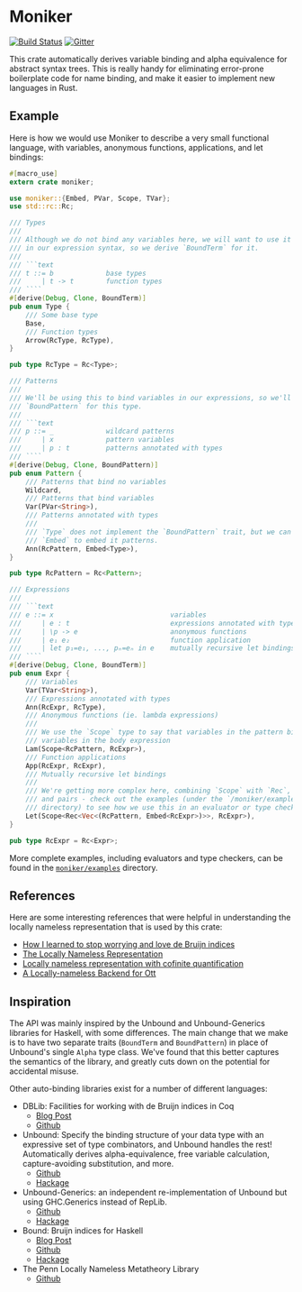 # Moniker

[![Build Status][travis-badge]][travis-url]
[![Gitter][gitter-badge]][gitter-lobby]

[travis-badge]: https://travis-ci.org/brendanzab/moniker.svg?branch=master
[travis-url]: https://travis-ci.org/brendanzab/moniker
[gitter-badge]: https://badges.gitter.im/moniker-rs/moniker.svg
[gitter-lobby]: https://gitter.im/moniker-rs/Lobby

This crate automatically derives variable binding and alpha equivalence for
abstract syntax trees. This is really handy for eliminating error-prone
boilerplate code for name binding, and make it easier to implement new languages
in Rust.

## Example

Here is how we would use Moniker to describe a very small functional language,
with variables, anonymous functions, applications, and let bindings:

```rust
#[macro_use]
extern crate moniker;

use moniker::{Embed, PVar, Scope, TVar};
use std::rc::Rc;

/// Types
///
/// Although we do not bind any variables here, we will want to use it later on
/// in our expression syntax, so we derive `BoundTerm` for it.
///
/// ```text
/// t ::= b             base types
///     | t -> t        function types
/// ````
#[derive(Debug, Clone, BoundTerm)]
pub enum Type {
    /// Some base type
    Base,
    /// Function types
    Arrow(RcType, RcType),
}

pub type RcType = Rc<Type>;

/// Patterns
///
/// We'll be using this to bind variables in our expressions, so we'll derive
/// `BoundPattern` for this type.
///
/// ```text
/// p ::= _             wildcard patterns
///     | x             pattern variables
///     | p : t         patterns annotated with types
/// ````
#[derive(Debug, Clone, BoundPattern)]
pub enum Pattern {
    /// Patterns that bind no variables
    Wildcard,
    /// Patterns that bind variables
    Var(PVar<String>),
    /// Patterns annotated with types
    ///
    /// `Type` does not implement the `BoundPattern` trait, but we can use
    /// `Embed` to embed it patterns.
    Ann(RcPattern, Embed<Type>),
}

pub type RcPattern = Rc<Pattern>;

/// Expressions
///
/// ```text
/// e ::= x                             variables
///     | e : t                         expressions annotated with types
///     | \p -> e                       anonymous functions
///     | e₁ e₂                         function application
///     | let p₁=e₁, ..., pₙ=eₙ in e    mutually recursive let bindings
/// ````
#[derive(Debug, Clone, BoundTerm)]
pub enum Expr {
    /// Variables
    Var(TVar<String>),
    /// Expressions annotated with types
    Ann(RcExpr, RcType),
    /// Anonymous functions (ie. lambda expressions)
    ///
    /// We use the `Scope` type to say that variables in the pattern bind
    /// variables in the body expression
    Lam(Scope<RcPattern, RcExpr>),
    /// Function applications
    App(RcExpr, RcExpr),
    /// Mutually recursive let bindings
    ///
    /// We're getting more complex here, combining `Scope` with `Rec`, `Vec`,
    /// and pairs - check out the examples (under the `/moniker/examples`
    /// directory) to see how we use this in an evaluator or type checker.
    Let(Scope<Rec<Vec<(RcPattern, Embed<RcExpr>)>>, RcExpr>),
}

pub type RcExpr = Rc<Expr>;
```

More complete examples, including evaluators and type checkers, can be found in
the [`moniker/examples`](/moniker/examples) directory.

## References

Here are some interesting references that were helpful in understanding the
locally nameless representation that is used by this crate:

- [How I learned to stop worrying and love de Bruijn indices](http://disciple-devel.blogspot.com.au/2011/08/how-i-learned-to-stop-worrying-and-love.html)
- [The Locally Nameless Representation](https://www.chargueraud.org/research/2009/ln/main.pdf)
- [Locally nameless representation with cofinite quantification](http://www.chargueraud.org/softs/ln/)
- [A Locally-nameless Backend for Ott](http://www.di.ens.fr/~zappa/projects/ln_ott/)

## Inspiration

The API was mainly inspired by the Unbound and Unbound-Generics libraries for
Haskell, with some differences. The main change that we make is to have two
separate traits (`BoundTerm` and `BoundPattern`) in place of Unbound's single
`Alpha` type class. We've found that this better captures the semantics of the
library, and greatly cuts down on the potential for accidental misuse.

Other auto-binding libraries exist for a number of different languages:

- DBLib: Facilities for working with de Bruijn indices in Coq
    - [Blog Post](http://gallium.inria.fr/blog/announcing-dblib/)
    - [Github](https://github.com/coq-contribs/dblib)
- Unbound: Specify the binding structure of your data type with an
  expressive set of type combinators, and Unbound handles the rest!
  Automatically derives alpha-equivalence, free variable calculation,
  capture-avoiding substitution, and more.
    - [Github](https://github.com/sweirich/replib)
    - [Hackage](https://hackage.haskell.org/package/unbound)
- Unbound-Generics: an independent re-implementation of Unbound but using
  GHC.Generics instead of RepLib.
    - [Github](http://github.com/lambdageek/unbound-generics)
    - [Hackage](https://hackage.haskell.org/package/unbound-generics)
- Bound: Bruijn indices for Haskell
    - [Blog Post](https://www.schoolofhaskell.com/user/edwardk/bound)
    - [Github](https://github.com/ekmett/bound/)
    - [Hackage](https://hackage.haskell.org/package/bound)
- The Penn Locally Nameless Metatheory Library
    - [Github](https://github.com/plclub/metalib)
